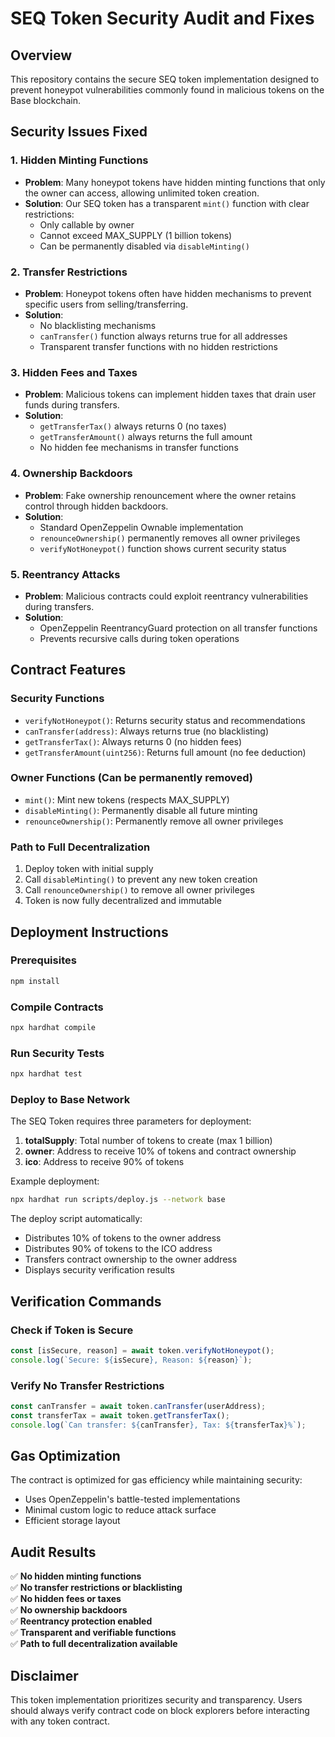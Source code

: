# SEQ Token Security Audit and Fixes

## Overview

This repository contains the secure SEQ token implementation designed to prevent honeypot vulnerabilities commonly found in malicious tokens on the Base blockchain.

## Security Issues Fixed

### 1. **Hidden Minting Functions**
- **Problem**: Many honeypot tokens have hidden minting functions that only the owner can access, allowing unlimited token creation.
- **Solution**: Our SEQ token has a transparent `mint()` function with clear restrictions:
  - Only callable by owner
  - Cannot exceed MAX_SUPPLY (1 billion tokens)
  - Can be permanently disabled via `disableMinting()`

### 2. **Transfer Restrictions**
- **Problem**: Honeypot tokens often have hidden mechanisms to prevent specific users from selling/transferring.
- **Solution**: 
  - No blacklisting mechanisms
  - `canTransfer()` function always returns true for all addresses
  - Transparent transfer functions with no hidden restrictions

### 3. **Hidden Fees and Taxes**
- **Problem**: Malicious tokens can implement hidden taxes that drain user funds during transfers.
- **Solution**:
  - `getTransferTax()` always returns 0 (no taxes)
  - `getTransferAmount()` always returns the full amount
  - No hidden fee mechanisms in transfer functions

### 4. **Ownership Backdoors**
- **Problem**: Fake ownership renouncement where the owner retains control through hidden backdoors.
- **Solution**:
  - Standard OpenZeppelin Ownable implementation
  - `renounceOwnership()` permanently removes all owner privileges
  - `verifyNotHoneypot()` function shows current security status

### 5. **Reentrancy Attacks**
- **Problem**: Malicious contracts could exploit reentrancy vulnerabilities during transfers.
- **Solution**:
  - OpenZeppelin ReentrancyGuard protection on all transfer functions
  - Prevents recursive calls during token operations

## Contract Features

### Security Functions
- `verifyNotHoneypot()`: Returns security status and recommendations
- `canTransfer(address)`: Always returns true (no blacklisting)
- `getTransferTax()`: Always returns 0 (no hidden fees)
- `getTransferAmount(uint256)`: Returns full amount (no fee deduction)

### Owner Functions (Can be permanently removed)
- `mint()`: Mint new tokens (respects MAX_SUPPLY)
- `disableMinting()`: Permanently disable all future minting
- `renounceOwnership()`: Permanently remove all owner privileges

### Path to Full Decentralization
1. Deploy token with initial supply
2. Call `disableMinting()` to prevent any new token creation
3. Call `renounceOwnership()` to remove all owner privileges
4. Token is now fully decentralized and immutable

## Deployment Instructions

### Prerequisites
```bash
npm install
```

### Compile Contracts
```bash
npx hardhat compile
```

### Run Security Tests
```bash
npx hardhat test
```

### Deploy to Base Network
The SEQ Token requires three parameters for deployment:

1. **totalSupply**: Total number of tokens to create (max 1 billion)
2. **owner**: Address to receive 10% of tokens and contract ownership
3. **ico**: Address to receive 90% of tokens

Example deployment:
```bash
npx hardhat run scripts/deploy.js --network base
```

The deploy script automatically:
- Distributes 10% of tokens to the owner address
- Distributes 90% of tokens to the ICO address  
- Transfers contract ownership to the owner address
- Displays security verification results

## Verification Commands

### Check if Token is Secure
```javascript
const [isSecure, reason] = await token.verifyNotHoneypot();
console.log(`Secure: ${isSecure}, Reason: ${reason}`);
```

### Verify No Transfer Restrictions
```javascript
const canTransfer = await token.canTransfer(userAddress);
const transferTax = await token.getTransferTax();
console.log(`Can transfer: ${canTransfer}, Tax: ${transferTax}%`);
```

## Gas Optimization

The contract is optimized for gas efficiency while maintaining security:
- Uses OpenZeppelin's battle-tested implementations
- Minimal custom logic to reduce attack surface
- Efficient storage layout

## Audit Results

✅ **No hidden minting functions**  
✅ **No transfer restrictions or blacklisting**  
✅ **No hidden fees or taxes**  
✅ **No ownership backdoors**  
✅ **Reentrancy protection enabled**  
✅ **Transparent and verifiable functions**  
✅ **Path to full decentralization available**

## Disclaimer

This token implementation prioritizes security and transparency. Users should always verify contract code on block explorers before interacting with any token contract.